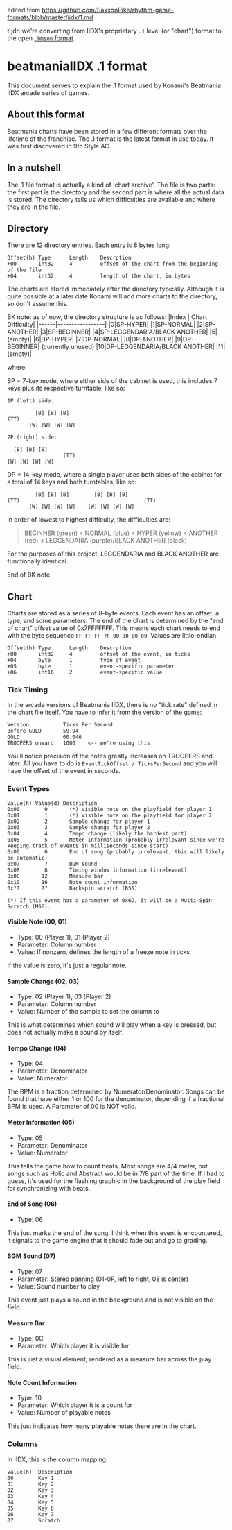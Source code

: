edited from https://github.com/SaxxonPike/rhythm-game-formats/blob/master/iidx/1.md

tl;dr: we're converting from IIDX's proprietary `.1` level (or "chart") format to the open [`.bmson` format](https://bmson-spec.readthedocs.io/en/master/doc/index.html).

# beatmaniaIIDX .1 format

This document serves to explain the .1 format used by Konami's Beatmania
IIDX arcade series of games.

## About this format

Beatmania charts have been stored in a few different formats over the lifetime
of the franchise. The .1 format is the latest format in use today. It was first
discovered in 9th Style AC.

## In a nutshell

The .1 file format is actually a kind of 'chart archive'. The file is two parts:
the first part is the directory and the second part is where all the actual data is
stored. The directory tells us which difficulties are available and where they
are in the file.

## Directory

There are 12 directory entries. Each entry is 8 bytes long:

```
Offset(h) Type      Length    Descrption
+00       int32     4         offset of the chart from the beginning of the file
+04       int32     4         length of the chart, in bytes
```

The charts are stored immediately after the directory typically. Although
it is quite possible at a later date Konami will add more charts to the directory,
so don't assume this.

BK note: as of now, the directory structure is as follows:
|Index | Chart Difficulty|
|------|-----------------|
|0|SP-HYPER|
|1|SP-NORMAL|
|2|SP-ANOTHER|
|3|SP-BEGINNER|
|4|SP-LEGGENDARIA/BLACK ANOTHER|
|5|(empty)|
|6|DP-HYPER|
|7|DP-NORMAL|
|8|DP-ANOTHER|
|9|DP-BEGINNER| (currently unused)
|10|DP-LEGGENDARIA/BLACK ANOTHER|
|11|(empty)|

where:

SP = 7-key mode, where either side of the cabinet is used, this includes 7 keys plus its respective turntable, like so:

```
1P (left) side:

         [B] [B] [B]
(TT)
       [W] [W] [W] [W]
```

```
2P (right) side:

  [B] [B] [B]
                  (TT)
[W] [W] [W] [W]
```

DP = 14-key mode, where a single player uses both sides of the cabinet for a total of 14 keys and both turntables, like so:

```
         [B] [B] [B]        [B] [B] [B]
(TT)                                        (TT)
       [W] [W] [W] [W]    [W] [W] [W] [W]
```

in order of lowest to highest difficulty, the difficulties are:

> BEGINNER (green) < NORMAL (blue) < HYPER (yellow) < ANOTHER (red) < LEGGENDARIA (purple)/BLACK ANOTHER (black)

For the purposes of this project, LEGGENDARIA and BLACK ANOTHER are functionally identical.

End of BK note.

## Chart

Charts are stored as a series of 8-byte events. Each event has an offset, a type,
and some parameters. The end of the chart is determined by the "end of chart"
offset value of 0x7FFFFFFF. This means each chart needs to end with the byte sequence
`FF FF FF 7F 00 00 00 00`. Values are little-endian.

```
Offset(h) Type      Length    Descrption
+00       int32     4         offset of the event, in ticks
+04       byte      1         type of event
+05       byte      1         event-specific parameter
+06       int16     2         event-specific value
```

### Tick Timing

In the arcade versions of Beatmania IIDX, there is no "tick rate" defined in
the chart file itself. You have to infer it from the version of the game:

```
Version           Ticks Per Second
Before GOLD       59.94
GOLD              60.046
TROOPERS onward   1000    <-- we're using this
```

You'll notice precision of the notes greatly increases on TROOPERS and later.
All you have to do is `EventTickOffset / TicksPerSecond` and you will have
the offset of the event in seconds.

### Event Types

```
Value(h) Value(d) Description
0x00        0       (*) Visible note on the playfield for player 1
0x01        1       (*) Visible note on the playfield for player 2
0x02        2       Sample change for player 1
0x03        3       Sample change for player 2
0x04        4       Tempo change (likely the hardest part)
0x05        5       Meter information (probably irrelevant since we're keeping track of events in milliseconds since start)
0x06        6       End of song (probably irrelevant, this will likely be automatic)
0x07        7       BGM sound
0x08        8       Timing window information (irrelevant)
0x0C       12       Measure bar
0x10       16       Note count information
0x??       ??       Backspin scratch (BSS)

(*) If this event has a parameter of 0x6D, it will be a Multi-Spin Scratch (MSS).
```

#### Visible Note (00, 01)

- Type: 00 (Player 1), 01 (Player 2)
- Parameter: Column number
- Value: If nonzero, defines the length of a freeze note in ticks

If the value is zero, it's just a regular note.

#### Sample Change (02, 03)

- Type: 02 (Player 1), 03 (Player 2)
- Parameter: Column number
- Value: Number of the sample to set the column to

This is what determines which sound will play when a key is pressed,
but does not actually make a sound by itself.

#### Tempo Change (04)

- Type: 04
- Parameter: Denominator
- Value: Numerator

The BPM is a fraction determined by Numerator/Denominator. Songs can
be found that have either 1 or 100 for the denominator, depending
if a fractional BPM is used. A Parameter of 00 is NOT valid.

#### Meter Information (05)

- Type: 05
- Parameter: Denominator
- Value: Numerator

This tells the game how to count beats. Most songs are 4/4 meter, but
songs such as Holic and Abstract would be in 7/8 part of the time.
If I had to guess, it's used for the flashing graphic in the background
of the play field for synchronizing with beats.

#### End of Song (06)

- Type: 06

This just marks the end of the song. I think when this event is
encountered, it signals to the game engine that it should fade
out and go to grading.

#### BGM Sound (07)

- Type: 07
- Parameter: Stereo panning (01-0F, left to right, 08 is center)
- Value: Sound number to play

This event just plays a sound in the background and is not visible
on the field.

#### Measure Bar

- Type: 0C
- Parameter: Which player it is visible for

This is just a visual element, rendered as a measure bar across the
play field.

#### Note Count Information

- Type: 10
- Parameter: Which player it is a count for
- Value: Number of playable notes

This just indicates how many playable notes there are in the chart.

### Columns

In IIDX, this is the column mapping:

```
Value(h)  Description
00        Key 1
01        Key 2
02        Key 3
03        Key 4
04        Key 5
05        Key 6
06        Key 7
07        Scratch
```
